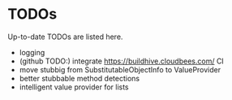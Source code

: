 TODOs
======

Up-to-date TODOs are listed here.

* logging
* (github TODO:) integrate https://buildhive.cloudbees.com/ CI 
* move stubbig from SubstitutableObjectInfo to ValueProvider 
* better stubbable method detections
* intelligent value provider for lists
